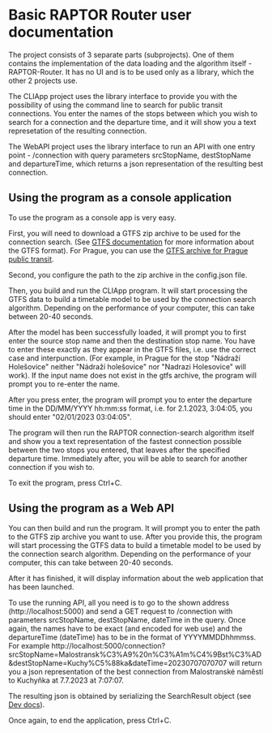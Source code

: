 # Basic RAPTOR Router user documentation
The project consists of 3 separate parts (subprojects). One of them contains the implementation of the data loading and the algorithm itself - RAPTOR-Router. It has no UI and is to be used only as a library, which the other 2 projects use.

The CLIApp project uses the library interface to provide you with the possibility of using the command line to search for public transit connections. You enter the names of the stops between which you wish to search for a connection and the departure time, and it will show you a text represetation of the resulting connection.

The WebAPI project uses the library interface to run an API with one entry point - /connection with query parameters srcStopName, destStopName and departureTime, which returns a json representation of the resulting best connection.

## Using the program as a console application
To use the program as a console app is very easy. 

First, you will need to download a GTFS zip archive to be used for the connection search. (See [GTFS documentation](https://gtfs.org/schedule/reference/) for more information about the GTFS format). For Prague, you can use the [GTFS archive for Prague public transit](http://data.pid.cz/PID_GTFS.zip).

Second, you configure the path to the zip archive in the config.json file.

Then, you build and run the CLIApp program. It will start processing the GTFS data to build a timetable model to be used by the connection search algorithm. Depending on the performance of your computer, this can take between 20-40 seconds.

After the model has been successfully loaded, it will prompt you to first enter the source stop name and then the destination stop name. You have to enter these exactly as they appear in the GTFS files, i.e. use the correct case and interpunction. (For example, in Prague for the stop "Nádraží Holešovice" neither "Nádraží holešovice" nor "Nadrazi Holesovice" will work). If the input name does not exist in the gtfs archive, the program will prompt you to re-enter the name.

After you press enter, the program will prompt you to enter the departure time in the DD/MM/YYYY hh:mm:ss format, i.e. for 2.1.2023, 3:04:05, you should enter "02/01/2023 03:04:05".

The program will then run the RAPTOR connection-search algorithm itself and show you a text representation of the fastest connection possible between the two stops you entered, that leaves after the specified departure time. Immediately after, you will be able to search for another connection if you wish to.

To exit the program, press Ctrl+C.

## Using the program as a Web API

You can then build and run the program. It will prompt you to enter the path to the GTFS zip archive you want to use. After you provide this, the program will start processing the GTFS data to build a timetable model to be used by the connection search algorithm. Depending on the performance of your computer, this can take between 20-40 seconds.

After it has finished, it will display information about the web application that has been launched.

To use the running API, all you need is to go to the shown address (http://localhost:5000) and send a GET request to /connection with parameters srcStopName, destStopName, dateTime in the query. Once again, the names have to be exact (and encoded for web use) and the departureTime (dateTime) has to be in the format of YYYYMMDDhhmmss. For example http://localhost:5000/connection?srcStopName=Malostransk%C3%A9%20n%C3%A1m%C4%9Bst%C3%AD&destStopName=Kuchy%C5%88ka&dateTime=20230707070707 will return you a json representation of the best connection from Malostranské náměstí to Kuchyňka at 7.7.2023 at 7:07:07.

The resulting json is obtained by serializing the SearchResult object (see [Dev docs](https://matejsubrt.github.io/RAPTOR-router/html/index.html)). 

Once again, to end the application, press Ctrl+C.